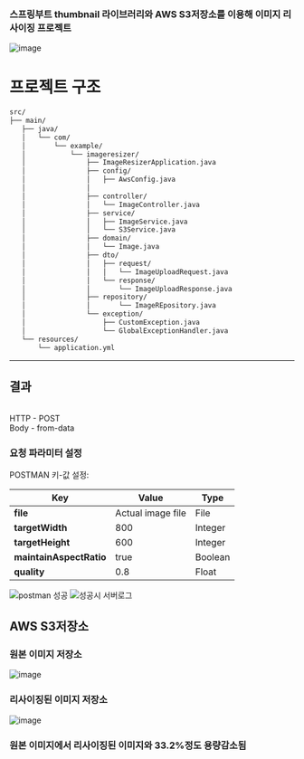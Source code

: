 <h3>스프링부트 thumbnail 라이브러리와 AWS S3저장소를 이용해 이미지 리사이징 프로젝트 </h3>



![image](https://github.com/user-attachments/assets/f59969dc-2099-4d2e-ad92-41bba071acb9)


# 프로젝트 구조

```bash
src/
├── main/
   ├── java/ 
   │   └── com/ 
   │       └── example/ 
   │           └── imageresizer/ 
   │               ├── ImageResizerApplication.java 
   │               ├── config/ 
   │               │   ├── AwsConfig.java 
   │               │   
   │               ├── controller/ 
   │               │   └── ImageController.java 
   │               ├── service/ 
   │               │   ├── ImageService.java 
   │               │   └── S3Service.java 
   │               ├── domain/ 
   │               │   └── Image.java 
   │               ├── dto/ 
   │               │   ├── request/ 
   │               │   │   └── ImageUploadRequest.java 
   │               │   └── response/ 
   │               │       └── ImageUploadResponse.java
   │               ├── repository/
   │               │       └── ImageREpository.java 
   │               └── exception/ 
   │                   ├── CustomException.java 
   │                   └── GlobalExceptionHandler.java 
   └── resources/ 
       └── application.yml
```
<hr>
<h2>결과</h2>
<br>
HTTP - POST
<br>
Body - from-data
<br>

<h3>요청 파라미터 설정</h3>
POSTMAN 키-값 설정:

| Key                | Value                           | Type    |
|--------------------|---------------------------------|---------|
| **file**           | Actual image file               | File  |
| **targetWidth**     | 800                             | Integer |
| **targetHeight**    | 600                             | Integer |
| **maintainAspectRatio** | true                       | Boolean |
| **quality**        | 0.8                             | Float   |


![postman 성공](https://github.com/user-attachments/assets/a65b83a2-0c44-4c08-a19f-6074fa1d3142)
![성공시 서버로그](https://github.com/user-attachments/assets/a9724752-5385-4be5-86b5-0521071c010b)

<h2>AWS S3저장소</h2>
<h3>원본 이미지 저장소</h3>

![image](https://github.com/user-attachments/assets/4e4dae14-e504-465d-87b2-e53f41fe2f44)



<h3>리사이징된 이미지 저장소</h3>

![image](https://github.com/user-attachments/assets/8e5f555b-3110-41e9-a84d-13b5b753d27d)

<h3>원본 이미지에서 리사이징된 이미지와 33.2%정도 용량감소됨</h3>











